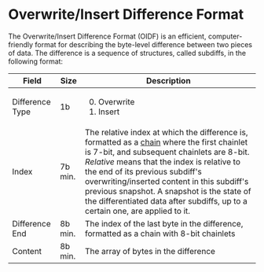 # Overwrite/Insert Difference Format

The Overwrite/Insert Difference Format (OIDF) is an efficient, computer-friendly format for describing the byte-level difference between two pieces of data. The difference is a sequence of structures, called subdiffs, in the following format:

Field          |Size   |Description
---------------|-------|-----------
Difference Type|1b     |<ol start="0"><li>Overwrite<li>Insert
Index          |7b min.|The relative index at which the difference is, formatted as a [chain](https://github.com/ghoomy/universe/blob/main/computer%20science/chain.md) where the first chainlet is 7-bit, and subsequent chainlets are 8-bit. *Relative* means that the index is relative to the end of its previous subdiff's overwriting/inserted content in this subdiff's previous snapshot. A snapshot is the state of the differentiated data after subdiffs, up to a certain one, are applied to it.
Difference End |8b min.|The index of the last byte in the difference, formatted as a chain with 8-bit chainlets
Content        |8b min.|The array of bytes in the difference
